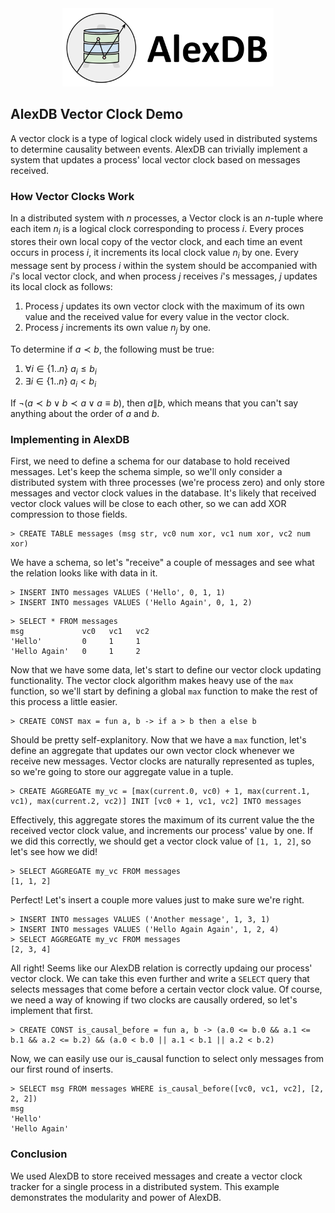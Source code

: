 <div align="center">
  <picture>
    <source media="(prefers-color-scheme: light)" srcset="logo_horizontal.svg">
    <source media="(prefers-color-scheme: dark)" srcset="logo_horizontal_dark.svg">
    <img alt="AlexDB logo" src="logo_horizontal.svg" height="125">
  </picture>
</div>

##  AlexDB Vector Clock Demo

A vector clock is a type of logical clock widely used in distributed systems to determine causality between events. AlexDB can trivially implement a system that updates a process' local vector clock based on messages received.

### How Vector Clocks Work

In a distributed system with $n$ processes, a Vector clock is an $n$-tuple where each item $n_i$ is a logical clock corresponding to process $i$. Every proces stores their own local copy of the vector clock, and each time an event occurs in process $i$, it increments its local clock value $n_i$ by one. Every message sent by process $i$ within the system should be accompanied with $i$'s local vector clock, and when process $j$ receives $i$'s messages, $j$ updates its local clock as follows:

1. Process $j$ updates its own vector clock with the maximum of its own value and the received value for every value in the vector clock. 
2. Process $j$ increments its own value $n_j$ by one.

To determine if $a \prec b$, the following must be true:

1. $\forall i \in \{1..n\} ~ a_i \leq b_i$
2. $\exists i \in \{1..n\} ~ a_i < b_i$

If $\neg (a \prec b \lor b \prec a \lor a \equiv b)$, then $a\|b$, which means that you can't say anything about the order of $a$ and $b$.

### Implementing in AlexDB

First, we need to define a schema for our database to hold received messages. Let's keep the schema simple, so we'll only consider a distributed system with three processes (we're process zero) and only store messages and vector clock values in the database. It's likely that received vector clock values will be close to each other, so we can add XOR compression to those fields.

```
> CREATE TABLE messages (msg str, vc0 num xor, vc1 num xor, vc2 num xor)
```

We have a schema, so let's "receive" a couple of messages and see what the relation looks like with data in it.

```
> INSERT INTO messages VALUES ('Hello', 0, 1, 1)
> INSERT INTO messages VALUES ('Hello Again', 0, 1, 2)
```

```
> SELECT * FROM messages
msg             vc0   vc1   vc2
'Hello'         0     1     1
'Hello Again'   0     1     2
```

Now that we have some data, let's start to define our vector clock updating functionality. The vector clock algorithm makes heavy use of the `max` function, so we'll start by defining a global `max` function to make the rest of this process a little easier.

```
> CREATE CONST max = fun a, b -> if a > b then a else b
```

Should be pretty self-explanitory. Now that we have a `max` function, let's define an aggregate that updates our own vector clock whenever we receive new messages. Vector clocks are naturally represented as tuples, so we're going to store our aggregate value in a tuple.

```
> CREATE AGGREGATE my_vc = [max(current.0, vc0) + 1, max(current.1, vc1), max(current.2, vc2)] INIT [vc0 + 1, vc1, vc2] INTO messages
```

Effectively, this aggregate stores the maximum of its current value the the received vector clock value, and increments our process' value by one. If we did this correctly, we should get a vector clock value of `[1, 1, 2]`, so let's see how we did!

```
> SELECT AGGREGATE my_vc FROM messages
[1, 1, 2]
```

Perfect! Let's insert a couple more values just to make sure we're right.

```
> INSERT INTO messages VALUES ('Another message', 1, 3, 1)
> INSERT INTO messages VALUES ('Hello Again Again', 1, 2, 4)
> SELECT AGGREGATE my_vc FROM messages
[2, 3, 4]
```

All right! Seems like our AlexDB relation is correctly updaing our process' vector clock. We can take this even further and write a `SELECT` query that selects messages that come before a certain vector clock value. Of course, we need a way of knowing if two clocks are causally ordered, so let's implement that first.

```
> CREATE CONST is_causal_before = fun a, b -> (a.0 <= b.0 && a.1 <= b.1 && a.2 <= b.2) && (a.0 < b.0 || a.1 < b.1 || a.2 < b.2)
```

Now, we can easily use our is_causal function to select only messages from our first round of inserts.

```
> SELECT msg FROM messages WHERE is_causal_before([vc0, vc1, vc2], [2, 2, 2])
msg
'Hello'
'Hello Again'
```

### Conclusion

We used AlexDB to store received messages and create a vector clock tracker for a single process in a distributed system. This example demonstrates the modularity and power of AlexDB.